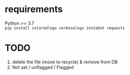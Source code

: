 # requirements
Python >= 3.7  
`pip install coloredlogs verboselogs instabot requests`

# TODO
1. delete the file (move to recycle) & remove from DB  
2. Not set / unflagged / Flagged
